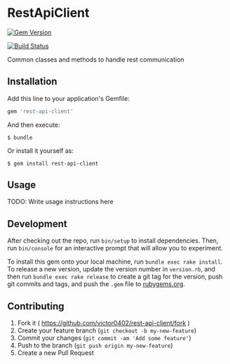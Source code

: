 # RestApiClient

[![Gem Version](https://badge.fury.io/rb/rest-api-client.svg)](http://badge.fury.io/rb/rest-api-client)

[![Build Status](https://travis-ci.org/victor0402/rest-api-client.svg?branch=master)](https://travis-ci.org/victor0402/rest-api-client)

Common classes and methods to handle rest communication


## Installation

Add this line to your application's Gemfile:

```ruby
gem 'rest-api-client'
```

And then execute:

    $ bundle

Or install it yourself as:

    $ gem install rest-api-client

## Usage

TODO: Write usage instructions here

## Development

After checking out the repo, run `bin/setup` to install dependencies. Then, run `bin/console` for an interactive prompt that will allow you to experiment.

To install this gem onto your local machine, run `bundle exec rake install`. To release a new version, update the version number in `version.rb`, and then run `bundle exec rake release` to create a git tag for the version, push git commits and tags, and push the `.gem` file to [rubygems.org](https://rubygems.org).

## Contributing

1. Fork it ( https://github.com/victor0402/rest-api-client/fork )
2. Create your feature branch (`git checkout -b my-new-feature`)
3. Commit your changes (`git commit -am 'Add some feature'`)
4. Push to the branch (`git push origin my-new-feature`)
5. Create a new Pull Request
